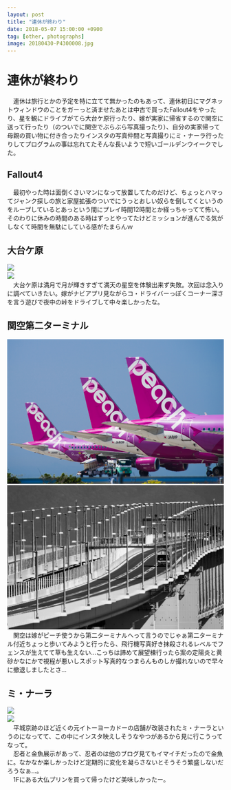 ```yaml
---
layout: post
title: "連休が終わり"
date: 2018-05-07 15:00:00 +0900
tag: [other, photographs]
image: 20180430-P4300008.jpg
---
```


# 連休が終わり

　連休は旅行とかの予定を特に立てて無かったのもあって、連休初日にマグネットウィンドウのことをガーっと済ませたあとは中古で買ったFallout4をやったり、星を観にドライブがてら大台ケ原行ったり、嫁が実家に帰省するので関空に送って行ったり（のついでに関空でぶらぶら写真撮ったり）、自分の実家帰って母親の買い物に付き合ったりインスタの写真仲間と写真撮りにミ・ナーラ行ったりしてプログラムの事は忘れてたそんな長いようで短いゴールデンウイークでした。 

## Fallout4
　最初やった時は面倒くさいマンになって放置してたのだけど、ちょっとハマってジャンク探しの旅と家屋拡張のついでにうっとおしい奴らを倒してくというのをループしているとあっという間にプレイ時間12時間とか経っちゃってて怖い。そのわりに休みの時間のある時はずっとやってたけどミッションが進んでる気がしなくて時間を無駄にしている感がたまらんｗ  

## 大台ケ原
![](/assets/photos/20180430-P4300008.jpg)  
![](/assets/photos/20180430-P4300020.jpg)  
　大台ケ原は満月で月が輝きすぎて満天の星空を体験出来ず失敗。次回は念入りに調べていきたい。嫁がナビアプリ見ながらコ・ドライバーっぽくコーナー深さを言う遊びで夜中の峠をドライブして中々楽しかったな。  

## 関空第二ターミナル 
![](/assets/photos/20180501-IMGP3820.jpg)  
![](/assets/photos/20180501-IMGP3890.jpg)  
　関空は嫁がピーチ使うから第二ターミナルへって言うのでじゃぁ第二ターミナル付近ちょっと歩いてみようと行ったら、飛行機写真好き抹殺されるレベルでフェンスが生えてて草も生えない…こっちは諦めて展望棟行ったら案の定陽炎と黄砂かなにかで視程が悪いしスポット写真的なつまらんものしか撮れないので早々に撤退しましたとさ…  

## ミ・ナーラ
![](/assets/photos/20180506-IMGP4060.jpg)  
![](/assets/photos/20180506-IMGP4126.jpg)  
　平城京跡のほど近くの元イトーヨーカドーの店舗が改装されたミ・ナーラというのになってて、この中にインスタ映えしそうなやつがあるから見に行こうってなって。  
　忍者と金魚展示があって、忍者のは他のブログ見てもイマイチだったので金魚に。なかなか楽しかったけど定期的に変化を凝らさないとそうそう繁盛しないだろうなぁ…。  
　1Fにある大仏プリンを買って帰ったけど美味しかったー。  
